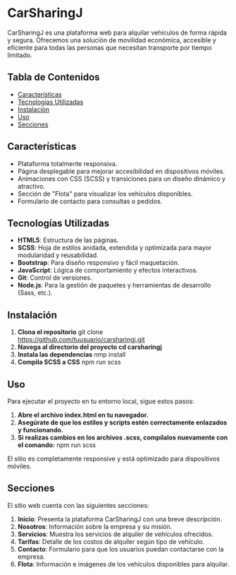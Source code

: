 # CarSharingJ

CarSharingJ es una plataforma web para alquilar vehículos de forma rápida y segura. Ofrecemos una solución de movilidad económica, accesible y eficiente para todas las personas que necesitan transporte por tiempo limitado. 

## Tabla de Contenidos
- [Características](#características)
- [Tecnologías Utilizadas](#tecnologías-utilizadas)
- [Instalación](#instalación)
- [Uso](#uso)
- [Secciones](#secciones)

## Características
- Plataforma totalmente responsiva.
- Página desplegable para mejorar accesibilidad en dispositivos móviles.
- Animaciones con CSS (SCSS) y transiciones para un diseño dinámico y atractivo.
- Sección de "Flota" para visualizar los vehículos disponibles.
- Formulario de contacto para consultas o pedidos.

## Tecnologías Utilizadas
- **HTML5**: Estructura de las páginas.
- **SCSS**: Hoja de estilos anidada, extendida y optimizada para mayor modularidad y reusabilidad.
- **Bootstrap**: Para diseño responsivo y fácil maquetación.
- **JavaScript**: Lógica de comportamiento y efectos interactivos.
- **Git**: Control de versiones.
- **Node.js**: Para la gestión de paquetes y herramientas de desarrollo (Sass, etc.).

## Instalación
1. **Clona el repositorio**
git clone https://github.com/tuusuario/carsharingj.git
2. **Navega al directorio del proyecto cd carsharingj**
3. **Instala las dependencias**
nmp install
4. **Compila SCSS a CSS**
npm run scss

## Uso

Para ejecutar el proyecto en tu entorno local, sigue estos pasos:
1. **Abre el archivo index.html en tu navegador.**
2. **Asegúrate de que los estilos y scripts estén correctamente enlazados y funcionando.**
3. **Si realizas cambios en los archivos .scss, compílalos nuevamente con el comando:**
npm run scss

El sitio es completamente responsive y está optimizado para dispositivos móviles.

## Secciones

El sitio web cuenta con las siguientes secciones:

1. **Inicio**: Presenta la plataforma CarSharingJ con una breve descripción.
2. **Nosotros**: Información sobre la empresa y su misión.
3. **Servicios**: Muestra los servicios de alquiler de vehículos ofrecidos.
4. **Tarifas**: Detalle de los costos de alquiler según tipo de vehículo.
5. **Contacto**: Formulario para que los usuarios puedan contactarse con la empresa.
6. **Flota**: Información e imágenes de los vehículos disponibles para alquilar.
